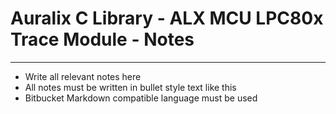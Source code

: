 # Auralix C Library - ALX MCU LPC80x Trace Module - Notes
---
- Write all relevant notes here
- All notes must be written in bullet style text like this
- Bitbucket Markdown compatible language must be used
